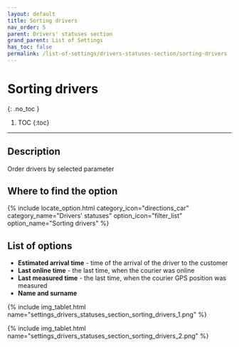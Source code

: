 ```yaml
---
layout: default
title: Sorting drivers
nav_order: 5
parent: Drivers' statuses section
grand_parent: List of Settings
has_toc: false
permalink: /list-of-settings/drivers-statuses-section/sorting-drivers
---
```


# Sorting drivers
{: .no_toc }

1. TOC
{:toc}

---

## Description
Order drivers by selected parameter

## Where to find the option
{% include locate_option.html category_icon="directions_car" category_name="Drivers' statuses" option_icon="filter_list" option_name="Sorting drivers" %}

## List of options
- **Estimated arrival time** - time of the arrival of the driver to the customer
- **Last online time** - the last time, when the courier was online
- **Last measured time** - the last time, when the courier GPS position was measured
- **Name and surname**

{% include img_tablet.html name="settings_drivers_statuses_section_sorting_drivers_1.png" %}

{% include img_tablet.html name="settings_drivers_statuses_section_sorting_drivers_2.png" %}

